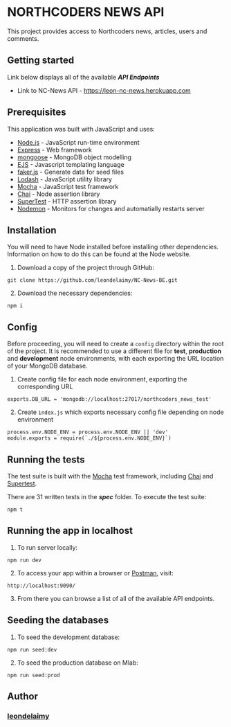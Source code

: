 # NORTHCODERS NEWS API

This project provides access to Northcoders news, articles, users and comments.
## Getting started

Link below displays all of the available ***API Endpoints***

* Link to NC-News API - https://leon-nc-news.herokuapp.com

## Prerequisites
This application was built with JavaScript and uses:
* [Node.js](https://nodejs.org/en/) - JavaScript run-time environment
* [Express](https://expressjs.com/) - Web framework
* [mongoose](http://mongoosejs.com/) - MongoDB object modelling
* [EJS](http://ejs.co/) - Javascript templating language
* [faker.js](https://github.com/marak/Faker.js/) - Generate data for seed files
* [Lodash](https://lodash.com/) - JavaScript utility library
* [Mocha](https://mochajs.org/) - JavaScript test framework
* [Chai](http://www.chaijs.com/) - Node assertion library
* [SuperTest](https://www.npmjs.com/package/supertest) - HTTP assertion library
* [Nodemon](https://nodemon.io/) - Monitors for changes and automatially restarts server 

## Installation

You will need to have Node installed before installing other dependencies. Information on how to do this can be found at the Node website.

1. Download a copy of the project through GitHub:
```
git clone https://github.com/leondelaimy/NC-News-BE.git
```
2. Download the necessary dependencies:
```
npm i
```

## Config

Before proceeding, you will need to create a `config` directory within the root of the project. It is recommended to use a different file for **test**, **production** and **development** node environments, with each exporting the URL location of your MongoDB database.

1. Create config file for each node environment, exporting the corresponding URL
```
exports.DB_URL = 'mongodb://localhost:27017/northcoders_news_test'
```
2. Create `index.js` which exports necessary config file depending on node environment
```
process.env.NODE_ENV = process.env.NODE_ENV || 'dev'
module.exports = require(`./${process.env.NODE_ENV}`)
```

## Running the tests
The test suite is built with the [Mocha](https://mochajs.org/) test framework, including [Chai](http://www.chaijs.com) and [Supertest](https://www.npmjs.com/package/supertest).

There are 31 written tests in the ***spec*** folder. To execute the test suite:
```
npm t
```
## Running the app in localhost

1. To run server locally:
```
npm run dev
```
2. To access your app within a browser or [Postman](https://www.getpostman.com), visit:
```
http://localhost:9090/
```
3. From there you can browse a list of all of the available API endpoints.

## Seeding the databases

1. To seed the development database:
```
npm run seed:dev
```
2. To seed the production database on Mlab:
```
npm run seed:prod
```

## Author
### [leondelaimy](https://github.com/leondelaimy)